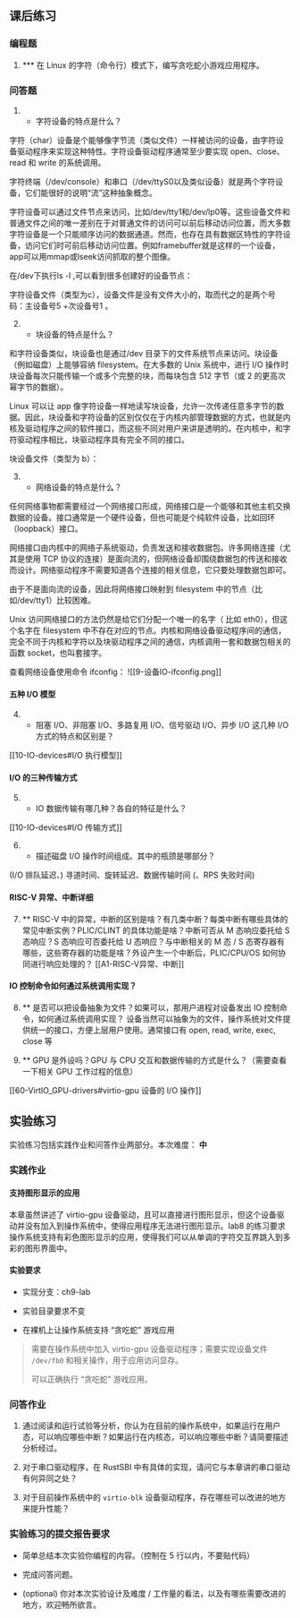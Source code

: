 ## 课后练习

### 编程题

1. *** 在 Linux 的字符（命令行）模式下，编写贪吃蛇小游戏应用程序。



### 问答题

1. * 字符设备的特点是什么？

字符（char）设备是个能够像字节流（类似文件）一样被访问的设备，由字符设备驱动程序来实现这种特性。字符设备驱动程序通常至少要实现 open、close、read 和 write 的系统调用。

字符终端（/dev/console）和串口（/dev/ttyS0以及类似设备）就是两个字符设备，它们能很好的说明“流”这种抽象概念。

字符设备可以通过文件节点来访问，比如/dev/tty1和/dev/lp0等。这些设备文件和普通文件之间的唯一差别在于对普通文件的访问可以前后移动访问位置，而大多数字符设备是一个只能顺序访问的数据通道。然而，也存在具有数据区特性的字符设备，访问它们时可前后移动访问位置。例如framebuffer就是这样的一个设备，app可以用mmap或lseek访问抓取的整个图像。

在/dev下执行ls -l ,可以看到很多创建好的设备节点：

字符设备文件（类型为c），设备文件是没有文件大小的，取而代之的是两个号码：主设备号5 +次设备号1 。


2.  * 块设备的特点是什么？

和字符设备类似，块设备也是通过/dev 目录下的文件系统节点来访问。块设备（例如磁盘）上能够容纳 filesystem。在大多数的 Unix 系统中，进行 I/O 操作时块设备每次只能传输一个或多个完整的块，而每块包含 512 字节（或 2 的更高次幂字节的数据）。

Linux 可以让 app 像字符设备一样地读写块设备，允许一次传递任意多字节的数据。因此，块设备和字符设备的区别仅仅在于内核内部管理数据的方式，也就是内核及驱动程序之间的软件接口，而这些不同对用户来讲是透明的。在内核中，和字符驱动程序相比，块驱动程序具有完全不同的接口。

块设备文件（类型为 b）：


3.  * 网络设备的特点是什么？

任何网络事物都需要经过一个网络接口形成，网络接口是一个能够和其他主机交换数据的设备。接口通常是一个硬件设备，但也可能是个纯软件设备，比如回环（loopback）接口。

网络接口由内核中的网络子系统驱动，负责发送和接收数据包。许多网络连接（尤其是使用 TCP 协议的连接）是面向流的，但网络设备却围绕数据包的传送和接收而设计。网络驱动程序不需要知道各个连接的相关信息，它只要处理数据包即可。

由于不是面向流的设备，因此将网络接口映射到 filesystem 中的节点（比如/dev/tty1）比较困难。

Unix 访问网络接口的方法仍然是给它们分配一个唯一的名字（​
​比如 eth0​
​），但这个名字在 filesystem 中不存在对应的节点。内核和网络设备驱动程序间的通信，完全不同于内核和字符以及块驱动程序之间的通信，内核调用一套和数据包相关的函数 socket，也叫套接字。

查看网络设备使用命令 ifconfig：
![[9-设备IO-ifconfig.png]]

#### 五种 I/O 模型
4. * 阻塞 I/O、非阻塞 I/O、多路复用 I/O、信号驱动 I/O、异步 I/O 这几种 I/O 方式的特点和区别是？

[[10-IO-devices#I/O 执行模型]]

#### I/O 的三种传输方式
5. * IO 数据传输有哪几种？各自的特征是什么？

[[10-IO-devices#I/O 传输方式]]

6. * 描述磁盘 I/O 操作时间组成。其中的瓶颈是哪部分？

(I/O 排队延迟、) 寻道时间、旋转延迟、数据传输时间 (、RPS 失败时间)

#### RISC-V 异常、中断详细
7. ** RISC-V 中的异常，中断的区别是啥？有几类中断？每类中断有哪些具体的常见中断实例？PLIC/CLINT 的具体功能是啥？中断可否从 M 态响应委托给 S 态响应？S 态响应可否委托给 U 态响应？与中断相关的 M 态 / S 态寄存器有哪些，这些寄存器的功能是啥？外设产生一个中断后，PLIC/CPU/OS 如何协同进行响应处理的？
[[A1-RISC-V异常、中断]]

#### IO 控制命令如何通过系统调用实现？
8. ** 是否可以把设备抽象为文件？如果可以，那用户进程对设备发出 IO 控制命令，如何通过系统调用实现？
设备当然可以抽象为的文件，操作系统对文件提供统一的接口，方便上层用户使用。通常接口有 open, read, write, exec, close 等

9. ** GPU 是外设吗？GPU 与 CPU 交互和数据传输的方式是什么？（需要查看一下相关 GPU 工作过程的信息）

[[60-VirtIO_GPU-drivers#virtio-gpu 设备的 I/O 操作]]

## 实验练习

实验练习包括实践作业和问答作业两部分。本次难度： **中**

### 实践作业

#### 支持图形显示的应用

本章虽然讲述了 virtio-gpu 设备驱动，且可以直接进行图形显示，但这个设备驱动并没有加入到操作系统中，使得应用程序无法进行图形显示。lab8 的练习要求操作系统支持有彩色图形显示的应用，使得我们可以从单调的字符交互界跳入到多彩的图形界面中。

#### 实验要求

* 实现分支：ch9-lab

* 实验目录要求不变

* 在裸机上让操作系统支持 “贪吃蛇” 游戏应用

> 需要在操作系统中加入 virtio-gpu 设备驱动程序；需要实现设备文件 `/dev/fb0` 和相关操作，用于应用访问显存。
> 
> 可以正确执行 “贪吃蛇” 游戏应用。


### 问答作业

1. 通过阅读和运行试验等分析，你认为在目前的操作系统中，如果运行在用户态，可以响应哪些中断？如果运行在内核态，可以响应哪些中断？请简要描述分析经过。

2. 对于串口驱动程序，在 RustSBI 中有具体的实现，请问它与本章讲的串口驱动有何异同之处？

3. 对于目前操作系统中的 `virtio-blk` 设备驱动程序，存在哪些可以改进的地方来提升性能？


### 实验练习的提交报告要求

* 简单总结本次实验你编程的内容。（控制在 5 行以内，不要贴代码）

* 完成问答问题。

* (optional) 你对本次实验设计及难度 / 工作量的看法，以及有哪些需要改进的地方，欢迎畅所欲言。